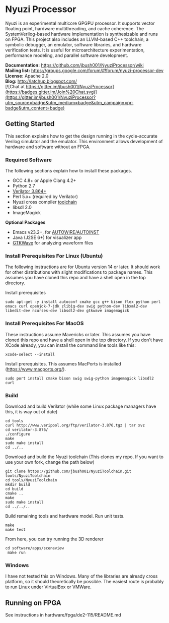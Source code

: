 # Nyuzi Processor

Nyuzi is an experimental multicore GPGPU processor. It supports vector floating
point, hardware multithreading, and cache coherence. The SystemVerilog-based 
hardware implementation is synthesizable and runs on FPGA. This project also 
includes an LLVM-based C++ toolchain, a symbolic debugger, an emulator, software 
libraries, and hardware verification tests. It is useful for microarchitecture 
experimentation, performance modeling, and parallel software development.

**Documentation:** https://github.com/jbush001/NyuziProcessor/wiki  
**Mailing list:** https://groups.google.com/forum/#!forum/nyuzi-processor-dev   
**License:** Apache 2.0    
**Blog:** http://latchup.blogspot.com/   
[![Chat at https://gitter.im/jbush001/NyuziProcessor](https://badges.gitter.im/Join%20Chat.svg)](https://gitter.im/jbush001/NyuziProcessor?utm_source=badge&utm_medium=badge&utm_campaign=pr-badge&utm_content=badge)

## Getting Started

This section explains how to get the design running in the cycle-accurate 
Verilog simulator and the emulator. This environment allows development of 
hardware and software without an FPGA.

### Required Software

The following sections explain how to install these packages.

- GCC 4.8+ or Apple Clang 4.2+
- Python 2.7
- [Verilator 3.864+](http://www.veripool.org/projects/verilator/wiki/Installing)  
- Perl 5.x+ (required by Verilator)
- Nyuzi cross compiler [toolchain](https://github.com/jbush001/NyuziToolchain)
- libsdl 2.0
- ImageMagick

**Optional Packages**

- Emacs v23.2+, for 
   [AUTOWIRE/AUTOINST](http://www.veripool.org/projects/verilog-mode/wiki/Verilog-mode_veritedium)
- Java (J2SE 6+) for visualizer app 
- [GTKWave](http://gtkwave.sourceforge.net/) for analyzing waveform files 

### Install Prerequisites For Linux (Ubuntu)

The following instructions are for Ubuntu version 14 or later. It should work
for other distributions with slight modifications to package names. This assumes
you have cloned this repo and have a shell open in the top directory.

Install prerequisites
	
	sudo apt-get -y install autoconf cmake gcc g++ bison flex python perl emacs curl openjdk-7-jdk zlib1g-dev swig python-dev libxml2-dev libedit-dev ncurses-dev libsdl2-dev gtkwave imagemagick 

### Install Prerequisites For MacOS

These instructions assume Mavericks or later. This assumes you have cloned this
repo and have a shell open in the top directory. If you don't have XCode
already, you can install the command line tools like this:

    xcode-select --install

Install prerequisites. This assumes MacPorts is installed (https://www.macports.org/).

    sudo port install cmake bison swig swig-python imagemagick libsdl2 curl

### Build 

Download and build Verilator (while some Linux package managers have this, it is way
out of date)

    cd tools
    curl http://www.veripool.org/ftp/verilator-3.876.tgz | tar xvz
    cd verilator-3.876/ 
	./configure 
	make
	sudo make install
	cd ../..

Download and build the Nyuzi toolchain (This clones my repo. If you want to use
your own fork, change the path below)

    git clone https://github.com/jbush001/NyuziToolchain.git tools/NyuziToolchain
    cd tools/NyuziToolchain
    mkdir build
    cd build
    cmake .. 
    make
    sudo make install
    cd ../../..
	
Build remaining tools and hardware model. Run unit tests.

    make
    make test

From here, you can try running the 3D renderer

    cd software/apps/sceneview
	 make run

### Windows

I have not tested this on Windows. Many of the libraries are already cross
platform, so it should theoretically be possible. The easiest route is probably
to run Linux under VirtualBox or VMWare.

## Running on FPGA

See instructions in hardware/fpga/de2-115/README.md

